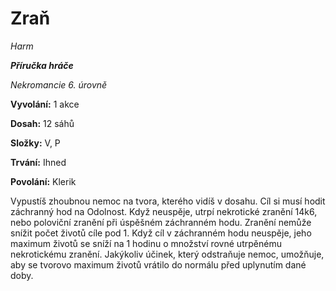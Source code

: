 # Zraň

*Harm*

***Příručka hráče***

*Nekromancie 6. úrovně*

**Vyvolání:** 1 akce

**Dosah:** 12 sáhů

**Složky:** V, P

**Trvání:** Ihned

**Povolání:** Klerik

Vypustíš zhoubnou nemoc na tvora, kterého vidíš v dosahu. Cíl si musí hodit záchranný hod na Odolnost. Když neuspěje, utrpí nekrotické zranění 14k6, nebo poloviční zranění při úspěšném záchranném hodu. Zranění nemůže snížit počet životů cíle pod 1. Když cíl v záchranném hodu neuspěje, jeho maximum životů se sníží na 1 hodinu o množství rovné utrpěnému nekrotickému zranění. Jakýkoliv účinek, který odstraňuje nemoc, umožňuje, aby se tvorovo maximum životů vrátilo do normálu před uplynutím dané doby.